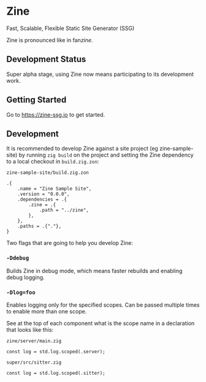 # Zine
Fast, Scalable, Flexible Static Site Generator (SSG)

Zine is pronounced like in fan*zine*.

## Development Status
Super alpha stage, using Zine now means participating to its development work.

## Getting Started

Go to https://zine-ssg.io to get started.


## Development

It is recommended to develop Zine against a site project (eg zine-sample-site) by running `zig build` on the project and setting the Zine dependency to a local checkout in `build.zig.zon`:

`zine-sample-site/build.zig.zon`
```zig
.{
    .name = "Zine Sample Site",
    .version = "0.0.0",
    .dependencies = .{
        .zine = .{
            .path = "../zine",
        },
    },
    .paths = .{"."},
}
```

Two flags that are going to help you develop Zine:

### `-Ddebug`
Builds Zine in debug mode, which means faster rebuilds and enabling debug logging. 

### `-Dlog=foo`
Enables logging only for the specified scopes. Can be passed multiple times to enable more than one scope.

See at the top of each component what is the scope name in a declaration that looks like this:

`zine/server/main.zig`
```zig
const log = std.log.scoped(.server);
```

`super/src/sitter.zig`
```zig
const log = std.log.scoped(.sitter);
```
